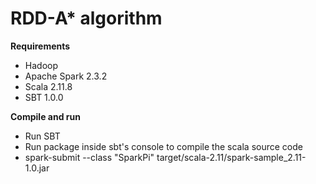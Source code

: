 # RDD-A* algorithm

**Requirements**

- Hadoop
- Apache Spark 2.3.2
- Scala 2.11.8
- SBT 1.0.0

**Compile and run**

- Run SBT
- Run package inside sbt's console to compile the scala source code
- spark-submit --class "SparkPi" target/scala-2.11/spark-sample_2.11-1.0.jar
